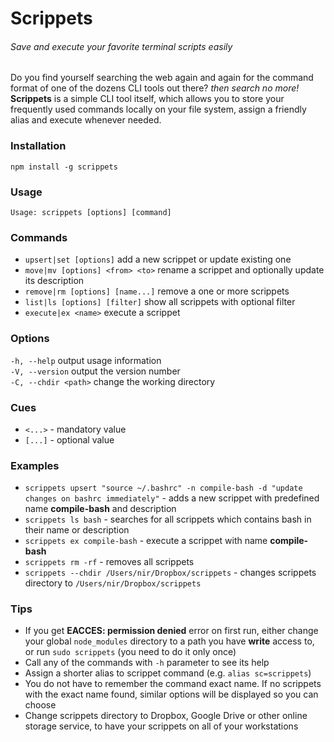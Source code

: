 # Scrippets

###### Save and execute your favorite terminal scripts easily

Do you find yourself searching the web again and again for the command format of one of the dozens 
CLI tools out there? _then search no more!_  
**Scrippets** is a simple CLI tool itself, which allows you to store your frequently used commands
locally on your file system, assign a friendly alias and execute whenever needed.

### Installation
`npm install -g scrippets`

### Usage
`Usage: scrippets [options] [command]`

### Commands
* `upsert|set [options]`         add a new scrippet or update existing one  
* `move|mv [options] <from> <to>`      rename a scrippet and optionally update its description
* `remove|rm [options] [name...]`  remove a one or more scrippets  
* `list|ls [options] [filter]`   show all scrippets with optional filter  
* `execute|ex <name>`              execute a scrippet

### Options
`-h, --help`          output usage information  
`-V, --version`       output the version number  
`-C, --chdir <path>`  change the working directory  

### Cues
* `<...>` - mandatory value
* `[...]` - optional value

### Examples
* `scrippets upsert "source ~/.bashrc" -n compile-bash -d "update changes on bashrc immediately"` - adds a new scrippet
with predefined name **compile-bash** and description
* `scrippets ls bash` - searches for all scrippets which contains bash in their name or description
* `scrippets ex compile-bash` - execute a scrippet with name **compile-bash**
* `scrippets rm -rf` - removes all scrippets
* `scrippets --chdir /Users/nir/Dropbox/scrippets` - changes scrippets directory to `/Users/nir/Dropbox/scrippets`

### Tips
* If you get **EACCES: permission denied** error on first run, either change your global `node_modules` directory
to a path you have **write** access to, or run `sudo scrippets` (you need to do it only once)
* Call any of the commands with `-h` parameter to see its help
* Assign a shorter alias to scrippet command (e.g. `alias sc=scrippets`)
* You do not have to remember the command exact name. If no scrippets with the exact name found, similar options
will be displayed so you can choose
* Change scrippets directory to Dropbox, Google Drive or other online storage service, to have your scrippets on all 
of your workstations